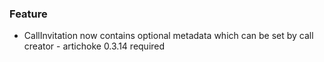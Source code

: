 ### Feature
- CallInvitation now contains optional metadata which can be set by call creator - artichoke 0.3.14 required
